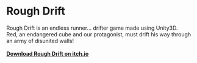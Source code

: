 # **Rough Drift**

Rough Drift is an endless runner... drifter game made using Unity3D.<br>
Red, an endangered cube and our protagonist, must drift his way through an army of disunited walls!<br>
<br>
[**Download Rough Drift on itch.io**](https://srihk.itch.io/roughdrift)
